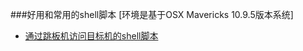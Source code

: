 ###好用和常用的shell脚本
[环境是基于OSX Mavericks 10.9.5版本系统]

- [通过跳板机访问目标机的shell脚本](https://github.com/linjunjie/shell_codes/blob/master/ssh_logon_through_rebound_server.exp)
